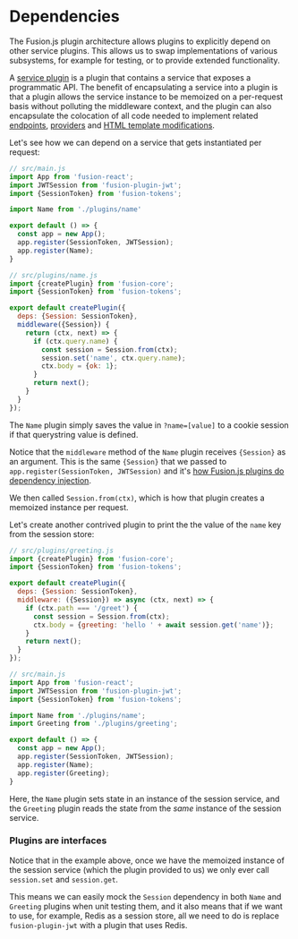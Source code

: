 # Dependencies

The Fusion.js plugin architecture allows plugins to explicitly depend on other service plugins. This allows us to swap implementations of various subsystems, for example for testing, or to provide extended functionality.

A [service plugin](creating-a-plugin#services) is a plugin that contains a service that exposes a programmatic API. The benefit of encapsulating a service into a plugin is that a plugin allows the service instance to be memoized on a per-request basis without polluting the middleware context, and the plugin can also encapsulate the colocation of all code needed to implement related [endpoints](creating-endpoints), [providers](creating-providers) and [HTML template modifications](modifying-html-template).

Let's see how we can depend on a service that gets instantiated per request:

```js
// src/main.js
import App from 'fusion-react';
import JWTSession from 'fusion-plugin-jwt';
import {SessionToken} from 'fusion-tokens';

import Name from './plugins/name'

export default () => {
  const app = new App();
  app.register(SessionToken, JWTSession);
  app.register(Name);
}

// src/plugins/name.js
import {createPlugin} from 'fusion-core';
import {SessionToken} from 'fusion-tokens';

export default createPlugin({
  deps: {Session: SessionToken},
  middleware({Session}) {
    return (ctx, next) => {
      if (ctx.query.name) {
        const session = Session.from(ctx);
        session.set('name', ctx.query.name);
        ctx.body = {ok: 1};
      }
      return next();
    }
  }
});
```

The `Name` plugin simply saves the value in `?name=[value]` to a cookie session if that querystring value is defined.

Notice that the `middleware` method of the `Name` plugin receives `{Session}` as an argument. This is the same `{Session}` that we passed to `app.register(SessionToken, JWTSession)` and it's [how Fusion.js plugins do dependency injection](creatinga-plugin.md#configuration).

We then called `Session.from(ctx)`, which is how that plugin creates a memoized instance per request.

Let's create another contrived plugin to print the the value of the `name` key from the session store:

```js
// src/plugins/greeting.js
import {createPlugin} from 'fusion-core';
import {SessionToken} from 'fusion-tokens';

export default createPlugin({
  deps: {Session: SessionToken},
  middleware: ({Session}) => async (ctx, next) => {
    if (ctx.path === '/greet') {
      const session = Session.from(ctx);
      ctx.body = {greeting: 'hello ' + await session.get('name')};
    }
    return next();
  }
});

// src/main.js
import App from 'fusion-react';
import JWTSession from 'fusion-plugin-jwt';
import {SessionToken} from 'fusion-tokens';

import Name from './plugins/name';
import Greeting from './plugins/greeting';

export default () => {
  const app = new App();
  app.register(SessionToken, JWTSession);
  app.register(Name);
  app.register(Greeting);
}
```

Here, the `Name` plugin sets state in an instance of the session service, and the `Greeting` plugin reads the state from the _same_ instance of the session service.

### Plugins are interfaces

Notice that in the example above, once we have the memoized instance of the session service (which the plugin provided to us) we only ever call `session.set` and `session.get`.

This means we can easily mock the `Session` dependency in both `Name` and `Greeting` plugins when unit testing them, and it also means that if we want to use, for example, Redis as a session store, all we need to do is replace `fusion-plugin-jwt` with a plugin that uses Redis.
